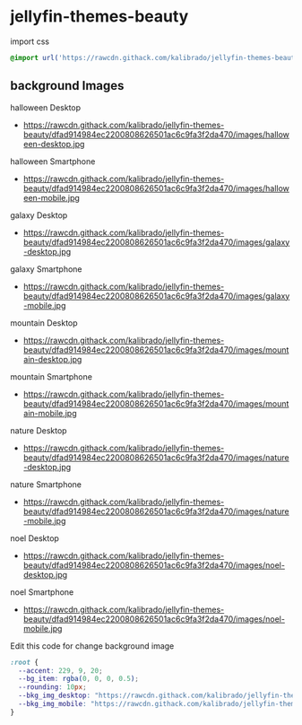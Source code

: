 # jellyfin-themes-beauty

import css

```css
@import url('https://rawcdn.githack.com/kalibrado/jellyfin-themes-beauty/55416cfe17f5889ca01f8f87d3280c0ab69bb0c5/jellyfin_style.css');
```

## background Images
halloween Desktop
- https://rawcdn.githack.com/kalibrado/jellyfin-themes-beauty/dfad914984ec2200808626501ac6c9fa3f2da470/images/halloween-desktop.jpg

halloween Smartphone
- https://rawcdn.githack.com/kalibrado/jellyfin-themes-beauty/dfad914984ec2200808626501ac6c9fa3f2da470/images/halloween-mobile.jpg

galaxy Desktop
- https://rawcdn.githack.com/kalibrado/jellyfin-themes-beauty/dfad914984ec2200808626501ac6c9fa3f2da470/images/galaxy-desktop.jpg

galaxy Smartphone
- https://rawcdn.githack.com/kalibrado/jellyfin-themes-beauty/dfad914984ec2200808626501ac6c9fa3f2da470/images/galaxy-mobile.jpg

mountain Desktop
- https://rawcdn.githack.com/kalibrado/jellyfin-themes-beauty/dfad914984ec2200808626501ac6c9fa3f2da470/images/mountain-desktop.jpg

mountain Smartphone
- https://rawcdn.githack.com/kalibrado/jellyfin-themes-beauty/dfad914984ec2200808626501ac6c9fa3f2da470/images/mountain-mobile.jpg

nature Desktop
- https://rawcdn.githack.com/kalibrado/jellyfin-themes-beauty/dfad914984ec2200808626501ac6c9fa3f2da470/images/nature-desktop.jpg

nature Smartphone
- https://rawcdn.githack.com/kalibrado/jellyfin-themes-beauty/dfad914984ec2200808626501ac6c9fa3f2da470/images/nature-mobile.jpg

noel Desktop
- https://rawcdn.githack.com/kalibrado/jellyfin-themes-beauty/dfad914984ec2200808626501ac6c9fa3f2da470/images/noel-desktop.jpg

noel Smartphone
- https://rawcdn.githack.com/kalibrado/jellyfin-themes-beauty/dfad914984ec2200808626501ac6c9fa3f2da470/images/noel-mobile.jpg

Edit this code for change background image

```css
:root {
  --accent: 229, 9, 20;
  --bg_item: rgba(0, 0, 0, 0.5);
  --rounding: 10px;
  --bkg_img_desktop: "https://rawcdn.githack.com/kalibrado/jellyfin-themes-beauty/dfad914984ec2200808626501ac6c9fa3f2da470/images/galaxy-desktop.jpg";
  --bkg_img_mobile: "https://rawcdn.githack.com/kalibrado/jellyfin-themes-beauty/dfad914984ec2200808626501ac6c9fa3f2da470/images/galaxy-mobile.jpg";
}
```
